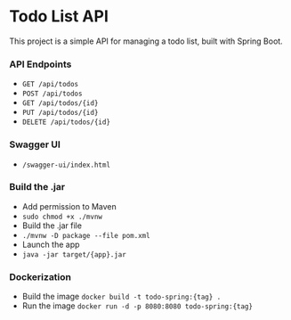# Todo List API
This project is a simple API for managing a todo list, built with Spring Boot.


### API Endpoints
- `GET /api/todos`
- `POST /api/todos`
- `GET /api/todos/{id}`
- `PUT /api/todos/{id}`
- `DELETE /api/todos/{id}`

### Swagger UI
- `/swagger-ui/index.html`

### Build the .jar
- Add permission to Maven
- `sudo chmod +x ./mvnw`
- Build the .jar file
- `./mvnw -D package --file pom.xml`
- Launch the app
- `java -jar target/{app}.jar`

### Dockerization
- Build the image
`docker build -t todo-spring:{tag} .`
- Run the image
`docker run -d -p 8080:8080 todo-spring:{tag}`